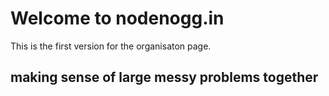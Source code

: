 # Welcome to nodenogg.in

This is the first version for the organisaton page.

## making sense of large messy problems together
